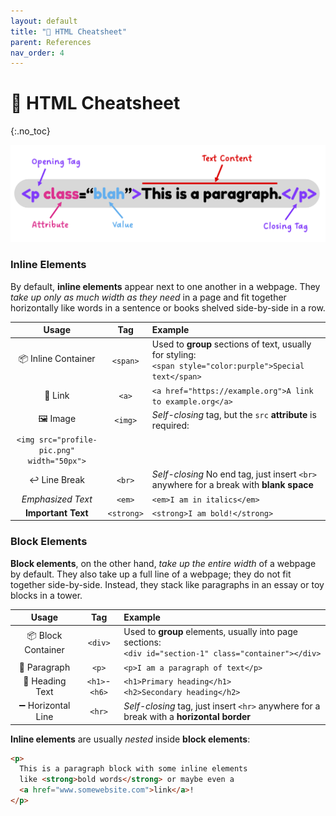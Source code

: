 ```yaml
---
layout: default
title: "🧱 HTML Cheatsheet" 
parent: References
nav_order: 4
---
```


# 🧱 HTML Cheatsheet
{:.no_toc}

![image](html-element.png)

### Inline Elements
By default, **inline elements** appear next to one another in a webpage. They _take up only as much width as they need_ in a page and fit together horizontally like words in a sentence or books shelved side-by-side in a row. 

| Usage | Tag | Example |
| :---: | :---: | :--- |
| 📦 Inline Container | `<span>` | Used to **group** sections of text, usually for styling:<br> `<span style="color:purple">Special text</span>` |
| 🔗 Link | `<a>` | `<a href="https://example.org">A link to example.org</a>` |
| 🖼️ Image | `<img>` | _Self-closing_ tag, but the `src` **attribute** is required:<br> 
 `<img src="profile-pic.png" width="50px">` |
| ↩ Line Break | `<br>` | _Self-closing_ No end tag, just insert `<br>` anywhere for a break with **blank space** |
| _Emphasized Text_ | `<em>` | `<em>I am in italics</em>` |
| **Important Text** | `<strong>` | `<strong>I am bold!</strong>` |


### Block Elements
**Block elements**, on the other hand, _take up the entire width_ of a webpage by default. They also take up a full line of a webpage; they do not fit together side-by-side. Instead, they stack like paragraphs in an essay or toy blocks in a tower.

| Usage | Tag | Example |
| :---: | :---: | :--- |
| 📦 Block Container | `<div>` | Used to **group** elements, usually into page sections:<br> `<div id="section-1" class="container"></div>` |
| 💬 Paragraph | `<p>` | `<p>I am a paragraph of text</p>` |
| 📣 Heading Text | `<h1>`-`<h6>` | `<h1>Primary heading</h1>`<br>`<h2>Secondary heading</h2>` |
| ➖ Horizontal Line | `<hr>` | _Self-closing_ tag, just insert `<hr>` anywhere for a break with a **horizontal border** |

<div class="imp" markdown="block">
  
**Inline elements** are usually *nested* inside **block elements**:

```html
<p>
  This is a paragraph block with some inline elements
  like <strong>bold words</strong> or maybe even a
  <a href="www.somewebsite.com">link</a>!
</p>
```

</div>

